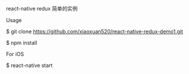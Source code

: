react-native redux 简单的实例

Usage

 $ git clone https://github.com/xiaoxuan520/react-native-redux-demo1.git

 $ npm install


For iOS

 $ react-native start
